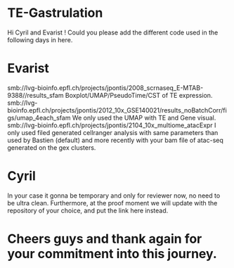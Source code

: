 # TE-Gastrulation

Hi Cyril and Evarist ! 
Could you please add the different code used in the following days in here.

# Evarist

smb://lvg-bioinfo.epfl.ch/projects/jpontis/2008_scrnaseq_E-MTAB-9388//results_sfam 
Boxplot/UMAP/PseudoTime/CST of TE expression.
smb://lvg-bioinfo.epfl.ch/projects/jpontis/2012_10x_GSE140021/results_noBatchCorr/figs/umap_4each_sfam
We only used the UMAP with TE and Gene visual.
smb://lvg-bioinfo.epfl.ch/projects/jpontis/2104_10x_multiome_atacExpr
I only used filed generated cellranger analysis with same parameters than used by Bastien (default) and more recently with your bam file of atac-seq generated on the gex clusters.

# Cyril

In your case it gonna be temporary and only for reviewer now, no need to be ultra clean.
Furthermore, at the proof moment we will update with the repository of your choice, and put the link here instead.

# Cheers guys and thank again for your commitment into this journey.
